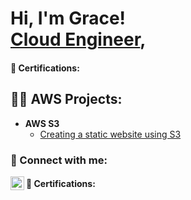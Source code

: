 <h1>Hi, I'm Grace! <br/><a href="https://github.com/GraceAshu">Cloud Engineer</a>, 


<h4>🥇 Certifications:</h4>




  <h2>👨‍💻 AWS Projects:</h2>

- <b>AWS S3</b>
  - [Creating a static website using S3](https://github.com/GraceAshu/Creating-a-static-website-using-S3-on-AWS)
  

<h3> 🤳 Connect with me:</h2>

[<img align="left" alt="GraceAshu | LinkedIn" width="22px" src="https://cdn.jsdelivr.net/npm/simple-icons@v3/icons/linkedin.svg" />][linkedin]

[linkedin]: https://linkedin.com/in/grace-ashu-6981a0185




<h4>🥇 Certifications: </h4>


<!--
**graceashu/graceashu** is a ✨ _special_ ✨ repository because its `README.md` (this file) appears on your GitHub profile.

Here are some ideas to get you started:

- 🔭 I’m currently working on ...
- 🌱 I’m currently learning ...
- 👯 I’m looking to collaborate on ...
- 🤔 I’m looking for help with ...
- 💬 Ask me about ...
- 📫 How to reach me: ...
- 😄 Pronouns: ...
- ⚡ Fun fact: ...
-->
